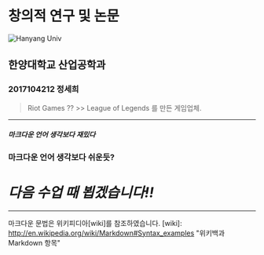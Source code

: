 # 창의적 연구 및 논문
![Hanyang Univ](http://www.hanyang.ac.kr/html-repositories/images/custom/introduction/img_hy0104_02_0102.png)
## 한양대학교 산업공학과 
### **2017104212 정세희**
> Riot Games ?? &gt;&gt; League of Legends 를 만든 게임업체.
- - -
##### *마크다운 언어 생각보다 재밌다*
### **마크다운 언어 생각보다 쉬운듯?**
# *다음 수업 때 뵙겠습니다!!*
- - -
마크다운 문법은 위키피디아[wiki]를 참조하였습니다.
[wiki]: http://en.wikipedia.org/wiki/Markdown#Syntax_examples "위키백과 Markdown 항목"

